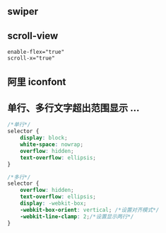 ## swiper
## scroll-view
    enable-flex="true" 
    scroll-x="true"
## 阿里 iconfont
## 单行、多行文字超出范围显示 ...
```css
/*单行*/
selector {
    display: block;
    white-space: nowrap;
    overflow: hidden;
    text-overflow: ellipsis;
}

/*多行*/
selector {
    overflow: hidden;
    text-overflow: ellipsis;
    display: -webkit-box;
    -webkit-box-orient: vertical; /*设置对齐模式*/
    -webkit-line-clamp: 2;/*设置显示两行*/
}

```